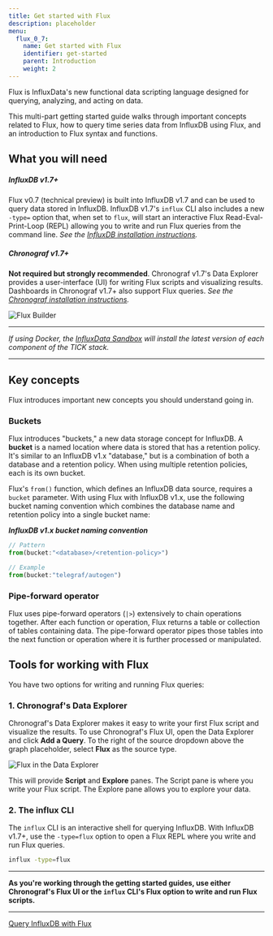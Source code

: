 ```yaml
---
title: Get started with Flux
description: placeholder
menu:
  flux_0_7:
    name: Get started with Flux
    identifier: get-started
    parent: Introduction
    weight: 2
---
```


Flux is InfluxData's new functional data scripting language designed for querying,
analyzing, and acting on data.

This multi-part getting started guide walks through important concepts related to Flux,
how to query time series data from InfluxDB using Flux, and an introduction to Flux syntax and functions.

## What you will need

##### InfluxDB v1.7+
Flux v0.7 (technical preview) is built into InfluxDB v1.7 and can be used to query data stored in InfluxDB.
InfluxDB v1.7's `influx` CLI also includes a new `-type=` option that, when set to `flux`, will start an
interactive Flux Read-Eval-Print-Loop (REPL) allowing you to write and run Flux queries from the command line.
_See the [InfluxDB installation instructions](/influxdb/v1.7/introduction/installation)._

##### Chronograf v1.7+
**Not required but strongly recommended**.
Chronograf v1.7's Data Explorer provides a user-interface (UI) for writing Flux scripts and visualizing results.
Dashboards in Chronograf v1.7+ also support Flux queries.
_See the [Chronograf installation instructions](/chronograf/v1.7/introduction/installation)._

![Flux Builder](/img/flux/flux-builder.png)

---

_If using Docker, the [InfluxData Sandbox](/platform/installation/sandbox-install)
will install the latest version of each component of the TICK stack._

---


## Key concepts
Flux introduces important new concepts you should understand going in.

### Buckets
Flux introduces "buckets," a new data storage concept for InfluxDB.
A **bucket** is a named location where data is stored that has a retention policy.
It's similar to an InfluxDB v1.x "database," but is a combination of both a database and a retention policy.
When using multiple retention policies, each is its own bucket.

Flux's `from()` function, which defines an InfluxDB data source, requires a `bucket` parameter.
With using Flux with InfluxDB v1.x, use the following bucket naming convention which combines
the database name and retention policy into a single bucket name:

_**InfluxDB v1.x bucket naming convention**_
```js
// Pattern
from(bucket:"<database>/<retention-policy>")

// Example
from(bucket:"telegraf/autogen")
```

### Pipe-forward operator
Flux uses pipe-forward operators (`|>`) extensively to chain operations together.
After each function or operation, Flux returns a table or collection of tables containing data.
The pipe-forward operator pipes those tables into the next function or operation where
it is further processed or manipulated.

## Tools for working with Flux

You have two options for writing and running Flux queries:

### 1. Chronograf's Data Explorer
Chronograf's Data Explorer makes it easy to write your first Flux script and visualize the results.
To use Chronograf's Flux UI, open the Data Explorer and click **Add a Query**.
To the right of the source dropdown above the graph placeholder, select **Flux** as the source type.

![Flux in the Data Explorer](/img/flux/flux-builder-start.gif)

This will provide **Script** and **Explore** panes.
The Script pane is where you write your Flux script.
The Explore pane allows you to explore your data.

### 2. The influx CLI
The `influx` CLI is an interactive shell for querying InfluxDB.
With InfluxDB v1.7+, use the `-type=flux` option to open a Flux REPL where you write and run Flux queries.

```bash
influx -type=flux
```

---

**As you're working through the getting started guides, use either Chronograf's
Flux UI or the `influx` CLI's Flux option to write and run Flux scripts.**

---

<div class="page-nav-btns">
  <a class="btn next" href="/flux/v0.7/introduction/getting-started/query-influxdb/">Query InfluxDB with Flux</a>
</div>
